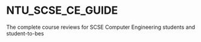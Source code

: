 # NTU_SCSE_CE_GUIDE
The complete course reviews for SCSE Computer Engineering students and student-to-bes
